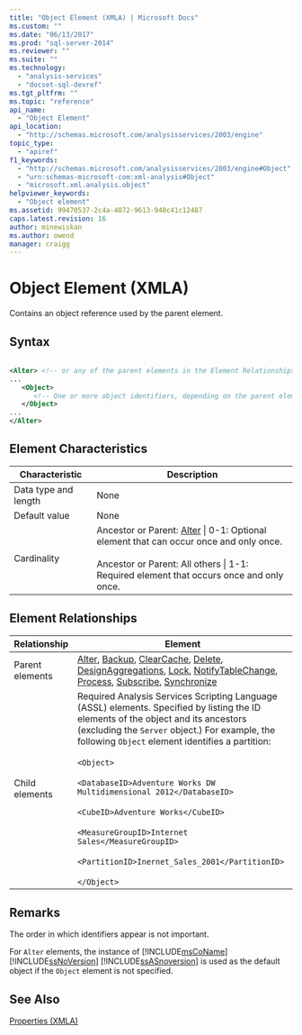 ```yaml
---
title: "Object Element (XMLA) | Microsoft Docs"
ms.custom: ""
ms.date: "06/13/2017"
ms.prod: "sql-server-2014"
ms.reviewer: ""
ms.suite: ""
ms.technology: 
  - "analysis-services"
  - "docset-sql-devref"
ms.tgt_pltfrm: ""
ms.topic: "reference"
api_name: 
  - "Object Element"
api_location: 
  - "http://schemas.microsoft.com/analysisservices/2003/engine"
topic_type: 
  - "apiref"
f1_keywords: 
  - "http://schemas.microsoft.com/analysisservices/2003/engine#Object"
  - "urn:schemas-microsoft-com:xml-analysis#Object"
  - "microsoft.xml.analysis.object"
helpviewer_keywords: 
  - "Object element"
ms.assetid: 99470537-2c4a-4072-9613-940c41c12487
caps.latest.revision: 16
author: minewiskan
ms.author: owend
manager: craigg
---
```

# Object Element (XMLA)
  Contains an object reference used by the parent element.  
  
## Syntax  
  
```xml  
  
<Alter> <!-- or any of the parent elements in the Element Relationships table -->  
...  
   <Object>  
      <!-- One or more object identifiers, depending on the parent element -->  
   </Object>  
...  
</Alter>  
```  
  
## Element Characteristics  
  
|Characteristic|Description|  
|--------------------|-----------------|  
|Data type and length|None|  
|Default value|None|  
|Cardinality|Ancestor or Parent: [Alter](../xml-elements-commands/create-element-xmla.md) &#124;  0-1: Optional element that can occur once and only once.<br /><br /> Ancestor or Parent: All others &#124; 1-1: Required element that occurs once and only once.|  
  
## Element Relationships  
  
|Relationship|Element|  
|------------------|-------------|  
|Parent elements|[Alter](../xml-elements-commands/alter-element-xmla.md), [Backup](../xml-elements-commands/backup-element-xmla.md), [ClearCache](../xml-elements-commands/clearcache-element-xmla.md), [Delete](../xml-elements-commands/delete-element-xmla.md), [DesignAggregations](../xml-elements-commands/designaggregations-element-xmla.md), [Lock](../xml-elements-commands/lock-element-xmla.md), [NotifyTableChange](../xml-elements-commands/notifytablechange-element-xmla.md), [Process](../xml-elements-commands/process-element-xmla.md), [Subscribe](../xml-elements-commands/subscribe-element-xmla.md), [Synchronize](../xml-elements-commands/synchronize-element-xmla.md)|  
|Child elements|Required Analysis Services Scripting Language (ASSL) elements. Specified by listing the ID elements of the object and its ancestors (excluding the `Server` object.) For example, the following `Object` element identifies a partition:<br /><br /> `<Object>`<br /><br /> `<DatabaseID>Adventure Works DW Multidimensional 2012</DatabaseID>`<br /><br /> `<CubeID>Adventure Works</CubeID>`<br /><br /> `<MeasureGroupID>Internet Sales</MeasureGroupID>`<br /><br /> `<PartitionID>Inernet_Sales_2001</PartitionID>`<br /><br /> `</Object>`|  
  
## Remarks  
 The order in which identifiers appear is not important.  
  
 For `Alter` elements, the instance of [!INCLUDE[msCoName](../../../includes/msconame-md.md)] [!INCLUDE[ssNoVersion](../../../includes/ssnoversion-md.md)] [!INCLUDE[ssASnoversion](../../../includes/ssasnoversion-md.md)] is used as the default object if the `Object` element is not specified.  
  
## See Also  
 [Properties &#40;XMLA&#41;](xml-elements-properties.md)  
  
  
